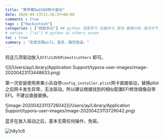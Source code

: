 ```yaml
---
title: "黑苹果Dw1560网卡驱动"
date: 2020-04-23T22:26:37+08:00
comments : true
tags : ["Hackintosh"]
categories : ["技能杂记"] ## python 深度学习 机器学习 其他 数据分析 海洋大气
# series : ["ai"] # python ai others ocean
toc : true
summary : "实现无限wifi，蓝牙，隔空投送。"
---
```


将这几项驱动放入`EFI\CLOVER\kexts\others` 即可。

![](/Users/ay/Library/Application Support/typora-user-images/image-20200423113448633.png)

第一次安装使用黑果小兵自带`config_installer.plist`网卡直接驱动，替换plist之后网卡发生异常，无法驱动。所以建议根据找到的相似配置EFI修改镜像自带EFI。不建议直接替换。

![image-20200423113726042](/Users/ay/Library/Application Support/typora-user-images/image-20200423113726042.png)

蓝牙在放入驱动之后，基本无需任何操作，免驱。

![h8y1c6](https://cdn.jsdelivr.net/gh/Flionay/pic_bed@master/Upic/202004/h8y1c6.png)

